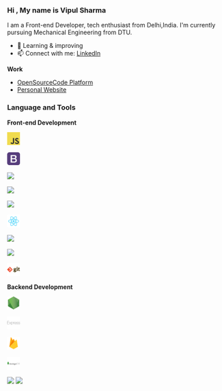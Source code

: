 ### Hi , My name is Vipul Sharma
I am a Front-end Developer, tech enthusiast from Delhi,India. I'm currently pursuing Mechanical Engineering from DTU.
- 📖 Learning & improving
- 📫 Connect with me: [LinkedIn](https://www.linkedin.com/in/vipul-sharma-7a7312180/) 

**Work**
- [OpenSourceCode Platform](https://github.com/opensoucecode/frontend)
- [Personal Website](https://portfolio-vipul.herokuapp.com)

### Language and Tools

**Front-end Development**

<code><img height="30" src="https://raw.githubusercontent.com/github/explore/80688e429a7d4ef2fca1e82350fe8e3517d3494d/topics/javascript/javascript.png"></code>

<code><img height="30" src="https://raw.githubusercontent.com/github/explore/80688e429a7d4ef2fca1e82350fe8e3517d3494d/topics/bootstrap/bootstrap.png"></code>

<code><img height ="30" src="https://bulma.io/images/bulma-logo.png"></code>

<code><img height ="30" src="https://material-ui.com/static/logo_raw.svg"></code>

<code><img height="30" src="https://cdn.svgporn.com/logos/sass.svg"></code>

<code><img height ="30" src="https://raw.githubusercontent.com/github/explore/80688e429a7d4ef2fca1e82350fe8e3517d3494d/topics/react/react.png"></code>

<code><img height ="30" src="https://upload.wikimedia.org/wikipedia/commons/thumb/8/8e/Nextjs-logo.svg/220px-Nextjs-logo.svg.png"></code>

<code><img height="30" src="https://cdn.svgporn.com/logos/visual-studio-code.svg"></code>

<code><img height ="30" src="https://raw.githubusercontent.com/github/explore/80688e429a7d4ef2fca1e82350fe8e3517d3494d/topics/git/git.png"></code>


**Backend Development**

<code><img height="30" src="https://raw.githubusercontent.com/github/explore/80688e429a7d4ef2fca1e82350fe8e3517d3494d/topics/nodejs/nodejs.png"></code>

<code><img height="30" src="https://raw.githubusercontent.com/github/explore/80688e429a7d4ef2fca1e82350fe8e3517d3494d/topics/express/express.png"></code>

<code><img height="30" src="https://raw.githubusercontent.com/github/explore/80688e429a7d4ef2fca1e82350fe8e3517d3494d/topics/firebase/firebase.png"></code>

<code><img height="30" src="https://raw.githubusercontent.com/github/explore/80688e429a7d4ef2fca1e82350fe8e3517d3494d/topics/mongodb/mongodb.png"></code>
<p>
<img src="https://github-readme-stats.vercel.app/api?username=vipulsnp&show_icons=true" height=180 />
<img src="https://github-readme-stats.vercel.app/api/top-langs/?username=vipulsnp&layout=compact" height=180 />
</p>
